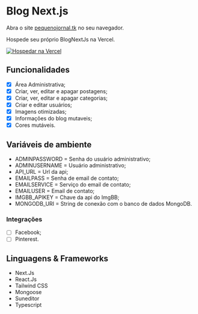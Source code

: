 # Blog Next.js

Abra o site [pequenojornal.tk](https://pequenojornal.tk/) no seu navegador.

Hospede seu próprio BlogNextJs na Vercel.

[![Hospedar na Vercel](https://vercel.com/button)](https://vercel.com/import/project?template=https://github.com/LeandroDreary/BlogNextJs)

## Funcionalidades

- [x] Área Administrativa;
- [x] Criar, ver, editar e apagar postagens;
- [x] Criar, ver, editar e apagar categorias;
- [x] Criar e editar usuários;
- [x] Imagens otimizadas;
- [x] Informações do blog mutaveis;
- [x] Cores mutáveis.

## Variáveis de ambiente

- ADMINPASSWORD = Senha do usuário administrativo;
- ADMINUSERNAME = Usuário administrativo;
- API_URL = Url da api;
- EMAILPASS = Senha de email de contato;
- EMAILSERVICE = Serviço do email de contato;
- EMAILUSER = Email de contato;
- IMGBB_APIKEY = Chave da api do ImgBB;
- MONGODB_URI = String de conexão com o banco de dados MongoDB.

### Integrações

- [ ] Facebook;
- [ ] Pinterest.

## Linguagens & Frameworks 

- Next.Js
- React.Js
- Tailwind CSS
- Mongoose
- Suneditor
- Typescript